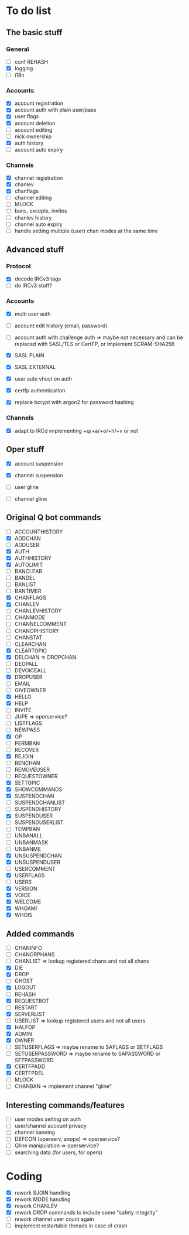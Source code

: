 # To do list

## The basic stuff

### General
- [ ] conf REHASH
- [X] logging
- [ ] i18n

### Accounts
- [X] account registration
- [X] account auth with plain user/pass
- [X] user flags
- [X] account deletion
- [ ] account editing
- [ ] nick ownership
- [X] auth history
- [ ] account auto expiry

### Channels
- [X] channel registration
- [X] chanlev
- [X] chanflags
- [ ] channel editing
- [ ] MLOCK
- [ ] bans, excepts, invites
- [ ] chanlev history
- [ ] channel auto expiry
- [ ] handle setting multiple (user) chan modes at the same time

## Advanced stuff

### Protocol
- [X] decode IRCv3 tags
- [ ] do IRCv3 stuff?

### Accounts
- [X] multi user auth
- [ ] account edit history (email, password)
- [ ] account auth with challenge auth => maybe not necessary and can be replaced with SASL/TLS or CertFP, or implement SCRAM-SHA256
- [X] SASL PLAIN
- [X] SASL EXTERNAL
- [X] user auto vhost on auth
- [X] certfp authentication
- [X] replace bcrypt with argon2 for password hashing


### Channels
- [X] adapt to IRCd implementing +q/+a/+o/+h/+v or not

## Oper stuff
- [X] account suspension
- [X] channel suspension
- [ ] user gline
- [ ] channel gline


## Original Q bot commands
- [ ] ACCOUNTHISTORY
- [X] ADDCHAN
- [ ] ADDUSER
- [X] AUTH
- [X] AUTHHISTORY
- [X] AUTOLIMIT
- [ ] BANCLEAR
- [ ] BANDEL
- [ ] BANLIST
- [ ] BANTIMER
- [X] CHANFLAGS
- [X] CHANLEV
- [ ] CHANLEVHISTORY
- [ ] CHANMODE
- [ ] CHANNELCOMMENT
- [ ] CHANOPHISTORY
- [ ] CHANSTAT
- [ ] CLEARCHAN
- [X] CLEARTOPIC
- [X] DELCHAN => DROPCHAN
- [ ] DEOPALL
- [ ] DEVOICEALL
- [X] DROPUSER
- [ ] EMAIL
- [ ] GIVEOWNER
- [X] HELLO
- [X] HELP
- [ ] INVITE
- [ ] JUPE  => operservice?
- [ ] LISTFLAGS
- [ ] NEWPASS
- [X] OP
- [ ] PERMBAN
- [ ] RECOVER
- [X] REJOIN
- [ ] RENCHAN
- [ ] REMOVEUSER
- [ ] REQUESTOWNER
- [X] SETTOPIC
- [X] SHOWCOMMANDS
- [X] SUSPENDCHAN
- [ ] SUSPENDCHANLIST
- [ ] SUSPENDHISTORY
- [X] SUSPENDUSER
- [ ] SUSPENDUSERLIST
- [ ] TEMPBAN
- [ ] UNBANALL
- [ ] UNBANMASK
- [ ] UNBANME
- [X] UNSUSPENDCHAN
- [X] UNSUSPENDUSER
- [ ] USERCOMMENT
- [X] USERFLAGS
- [ ] USERS
- [X] VERSION
- [X] VOICE
- [X] WELCOME
- [X] WHOAMI
- [X] WHOIS

## Added commands
- [ ] CHANINFO
- [ ] CHANORPHANS
- [ ] CHANLIST => lookup registered chans and not all chans
- [X] DIE
- [X] DROP
- [ ] GHOST
- [X] LOGOUT
- [ ] REHASH
- [X] REQUESTBOT
- [ ] RESTART
- [X] SERVERLIST
- [ ] USERLIST => lookup registered users and not all users
- [X] HALFOP
- [X] ADMIN
- [X] OWNER
- [ ] SETUSERFLAGS => maybe rename to SAFLAGS or SETFLAGS
- [ ] SETUSERPASSWORD => maybe rename to SAPASSWORD or SETPASSWORD
- [X] CERTFPADD
- [X] CERTFPDEL
- [ ] MLOCK
- [ ] CHANBAN -> implement channel "gline"

## Interesting commands/features
- [ ] user modes setting on auth
- [ ] user/channel account privacy
- [ ] channel banning
- [ ] DEFCON (operserv, anope)  => operservice?
- [ ] Qline manipulation => operservice?
- [ ] searching data (for users, for opers)

# Coding
- [X] rework SJOIN handling
- [X] rework MODE handling
- [X] rework CHANLEV
- [X] rework DROP commands to include some "safety integrity"
- [ ] rework channel user count again
- [ ] implement restartable threads in case of crash
